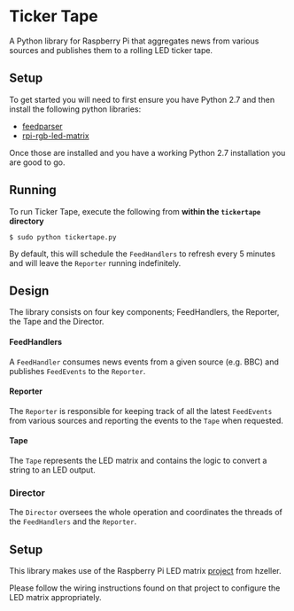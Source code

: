 # Ticker Tape
A Python library for Raspberry Pi that aggregates news from various sources and publishes them to a rolling LED ticker tape.

## Setup
To get started you will need to first ensure you have Python 2.7 and then install the following python libraries:
* [feedparser](https://pypi.python.org/pypi/feedparser)
* [rpi-rgb-led-matrix](https://github.com/hzeller/rpi-rgb-led-matrix/tree/master/python)

Once those are installed and you have a working Python 2.7 installation you are good to go. 

## Running
To run Ticker Tape, execute the following from **within the `tickertape` directory**

```
$ sudo python tickertape.py
```

By default, this will schedule the `FeedHandlers` to refresh every 5 minutes and will leave the `Reporter` running indefinitely.

## Design
The library consists on four key components; FeedHandlers, the Reporter, the Tape and the Director.

#### FeedHandlers
A `FeedHandler` consumes news events from a given source (e.g. BBC) and publishes `FeedEvents` to the `Reporter`.

#### Reporter
The `Reporter` is responsible for keeping track of all the latest `FeedEvents` from various sources and reporting the events to the `Tape` when requested.

#### Tape
The `Tape` represents the LED matrix and contains the logic to convert a string to an LED output.

### Director
The `Director` oversees the whole operation and coordinates the threads of the `FeedHandlers` and the `Reporter`.

## Setup
This library makes use of the Raspberry Pi LED matrix [project](https://github.com/hzeller/rpi-rgb-led-matrix) from hzeller.

Please follow the wiring instructions found on that project to configure the LED matrix appropriately.

